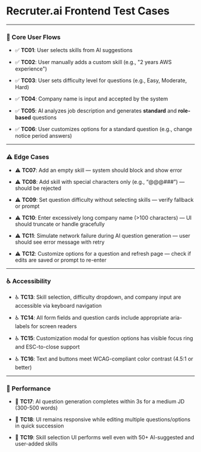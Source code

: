 # Recruter.ai Frontend Test Cases

---

### 🧩 Core User Flows

*   ✅ **TC01**: User selects skills from AI suggestions
    
*   ✅ **TC02**: User manually adds a custom skill (e.g., "2 years AWS experience")
    
*   ✅ **TC03**: User sets difficulty level for questions (e.g., Easy, Moderate, Hard)
    
*   ✅ **TC04**: Company name is input and accepted by the system
    
*   ✅ **TC05**: AI analyzes job description and generates **standard** and **role-based** questions
    
*   ✅ **TC06**: User customizes options for a standard question (e.g., change notice period answers)
    
---

### ⚠️ Edge Cases

*   ⚠️ **TC07**: Add an empty skill — system should block and show error
    
*   ⚠️ **TC08**: Add skill with special characters only (e.g., “@@@###”) — should be rejected
    
*   ⚠️ **TC09**: Set question difficulty without selecting skills — verify fallback or prompt
    
*   ⚠️ **TC10**: Enter excessively long company name (>100 characters) — UI should truncate or handle gracefully
    
*   ⚠️ **TC11**: Simulate network failure during AI question generation — user should see error message with retry
    
*   ⚠️ **TC12**: Customize options for a question and refresh page — check if edits are saved or prompt to re-enter

--- 

### ♿ Accessibility

*   ♿ **TC13**: Skill selection, difficulty dropdown, and company input are accessible via keyboard navigation
    
*   ♿ **TC14**: All form fields and question cards include appropriate aria-labels for screen readers
    
*   ♿ **TC15**: Customization modal for question options has visible focus ring and ESC-to-close support
    
*   ♿ **TC16**: Text and buttons meet WCAG-compliant color contrast (4.5:1 or better)

---    

### 🚀 Performance

*   🚀 **TC17**: AI question generation completes within 3s for a medium JD (300-500 words)
    
*   🚀 **TC18**: UI remains responsive while editing multiple questions/options in quick succession
    
*   🚀 **TC19**: Skill selection UI performs well even with 50+ AI-suggested and user-added skills